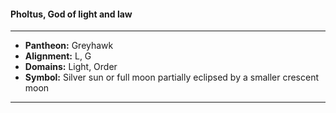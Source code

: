 #### Pholtus, God of light and law
___

- **Pantheon:** Greyhawk
- **Alignment:** L, G
- **Domains:** Light, Order
- **Symbol:** Silver sun or full moon partially eclipsed by a smaller crescent moon
___
